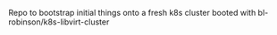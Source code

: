 Repo to bootstrap initial things onto a fresh k8s cluster booted with bl-robinson/k8s-libvirt-cluster

